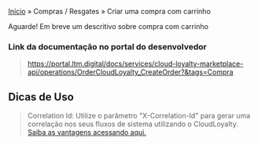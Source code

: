 [Início](/readme.md) &raquo; Compras / Resgates &raquo; Criar uma compra com carrinho

Aguarde! Em breve um descritivo sobre compra com carrinho

### Link da documentação no portal do desenvolvedor

> https://portal.ltm.digital/docs/services/cloud-loyalty-marketplace-api/operations/OrderCloudLoyalty_CreateOrder?&tags=Compra

## Dicas de Uso

> Correlation Id: Utilize o parâmetro "X-Correlation-Id" para gerar uma correlação nos seus fluxos de sistema utilizando o CloudLoyalty.
[Saiba as vantagens acessando aqui.](/tips/readme.md)